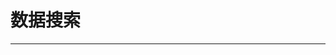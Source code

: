 
  # 数据搜索
  ---

  <Common-LinkList :linkList='{"name":"数据搜索","item":[{"link":"http://index.baidu.com/","icon":"http://index.baidu.com/favicon.ico","text":"百度指数"},{"link":"http://data.stats.gov.cn/","icon":"/logo.png","text":"国家数据"},{"link":"https://zwfw.mps.gov.cn/index.html","icon":"/logo.png","text":"公安部 · 查同名"},{"link":"http://index.1688.com/","icon":"/logo.png","text":"阿里指数"},{"link":"http://www.gsxt.gov.cn/","icon":"/logo.png","text":"国家企业信息公示"},{"link":"http://zhishu.sogou.com/","icon":"http://zhishu.sogou.com/favicon.ico","text":"搜狗指数"},{"link":"https://trends.google.com/trends/explore","icon":"/logo.png","text":"Google趋势"},{"link":"https://fangjia.fang.com/","icon":"https://fangjia.fang.com/favicon.ico","text":"查房价"},{"link":"https://archive.org/web/","icon":"/logo.png","text":"网页历史-archive"},{"link":"http://www.cfh.ac.cn/Spdb/spsearch.aspx","icon":"http://www.cfh.ac.cn/favicon.ico","text":"物种数据"},{"link":"http://app1.sfda.gov.cn/datasearchcnda/face3/dir.html?type=yp","icon":"/logo.png","text":"国家药品-数据查询"},{"link":"https://db.yaozh.com/","icon":"/logo.png","text":"药智数据 "},{"link":"http://wenshu.court.gov.cn/","icon":"/logo.png","text":"中国裁判文书"},{"link":"http://www.cnsda.org/index.php?r=projects/index","icon":"/logo.png","text":"中国调查数据库"},{"link":"http://www.qgtong.com/portal/qgdata","icon":"/logo.png","text":"海关数据"},{"link":"https://hao.199it.com/","icon":"https://hao.199it.com/favicon.ico","text":"更多-199it导航"}]}'/>
  
